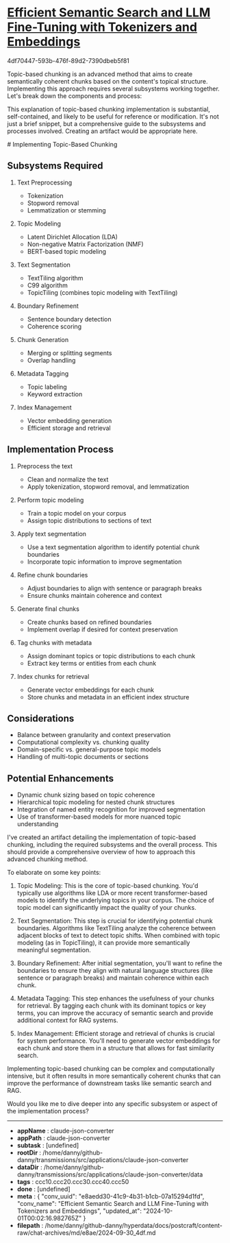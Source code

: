 # [Efficient Semantic Search and LLM Fine-Tuning with Tokenizers and Embeddings](https://claude.ai/chat/e8aedd30-41c9-4b31-b1cb-07a15294d1fd)

4df70447-593b-476f-89d2-7390dbeb5f81

 Topic-based chunking is an advanced method that aims to create semantically coherent chunks based on the content's topical structure. Implementing this approach requires several subsystems working together. Let's break down the components and process:

<antThinking>This explanation of topic-based chunking implementation is substantial, self-contained, and likely to be useful for reference or modification. It's not just a brief snippet, but a comprehensive guide to the subsystems and processes involved. Creating an artifact would be appropriate here.</antThinking>

<antArtifact identifier="topic-based-chunking" type="text/markdown" title="Implementing Topic-Based Chunking">
# Implementing Topic-Based Chunking

## Subsystems Required

1. Text Preprocessing
   - Tokenization
   - Stopword removal
   - Lemmatization or stemming

2. Topic Modeling
   - Latent Dirichlet Allocation (LDA)
   - Non-negative Matrix Factorization (NMF)
   - BERT-based topic modeling

3. Text Segmentation
   - TextTiling algorithm
   - C99 algorithm
   - TopicTiling (combines topic modeling with TextTiling)

4. Boundary Refinement
   - Sentence boundary detection
   - Coherence scoring

5. Chunk Generation
   - Merging or splitting segments
   - Overlap handling

6. Metadata Tagging
   - Topic labeling
   - Keyword extraction

7. Index Management
   - Vector embedding generation
   - Efficient storage and retrieval

## Implementation Process

1. Preprocess the text
   - Clean and normalize the text
   - Apply tokenization, stopword removal, and lemmatization

2. Perform topic modeling
   - Train a topic model on your corpus
   - Assign topic distributions to sections of text

3. Apply text segmentation
   - Use a text segmentation algorithm to identify potential chunk boundaries
   - Incorporate topic information to improve segmentation

4. Refine chunk boundaries
   - Adjust boundaries to align with sentence or paragraph breaks
   - Ensure chunks maintain coherence and context

5. Generate final chunks
   - Create chunks based on refined boundaries
   - Implement overlap if desired for context preservation

6. Tag chunks with metadata
   - Assign dominant topics or topic distributions to each chunk
   - Extract key terms or entities from each chunk

7. Index chunks for retrieval
   - Generate vector embeddings for each chunk
   - Store chunks and metadata in an efficient index structure

## Considerations

- Balance between granularity and context preservation
- Computational complexity vs. chunking quality
- Domain-specific vs. general-purpose topic models
- Handling of multi-topic documents or sections

## Potential Enhancements

- Dynamic chunk sizing based on topic coherence
- Hierarchical topic modeling for nested chunk structures
- Integration of named entity recognition for improved segmentation
- Use of transformer-based models for more nuanced topic understanding

</antArtifact>

I've created an artifact detailing the implementation of topic-based chunking, including the required subsystems and the overall process. This should provide a comprehensive overview of how to approach this advanced chunking method.

To elaborate on some key points:

1. Topic Modeling: This is the core of topic-based chunking. You'd typically use algorithms like LDA or more recent transformer-based models to identify the underlying topics in your corpus. The choice of topic model can significantly impact the quality of your chunks.

2. Text Segmentation: This step is crucial for identifying potential chunk boundaries. Algorithms like TextTiling analyze the coherence between adjacent blocks of text to detect topic shifts. When combined with topic modeling (as in TopicTiling), it can provide more semantically meaningful segmentation.

3. Boundary Refinement: After initial segmentation, you'll want to refine the boundaries to ensure they align with natural language structures (like sentence or paragraph breaks) and maintain coherence within each chunk.

4. Metadata Tagging: This step enhances the usefulness of your chunks for retrieval. By tagging each chunk with its dominant topics or key terms, you can improve the accuracy of semantic search and provide additional context for RAG systems.

5. Index Management: Efficient storage and retrieval of chunks is crucial for system performance. You'll need to generate vector embeddings for each chunk and store them in a structure that allows for fast similarity search.

Implementing topic-based chunking can be complex and computationally intensive, but it often results in more semantically coherent chunks that can improve the performance of downstream tasks like semantic search and RAG.

Would you like me to dive deeper into any specific subsystem or aspect of the implementation process?

---

* **appName** : claude-json-converter
* **appPath** : claude-json-converter
* **subtask** : [undefined]
* **rootDir** : /home/danny/github-danny/transmissions/src/applications/claude-json-converter
* **dataDir** : /home/danny/github-danny/transmissions/src/applications/claude-json-converter/data
* **tags** : ccc10.ccc20.ccc30.ccc40.ccc50
* **done** : [undefined]
* **meta** : {
  "conv_uuid": "e8aedd30-41c9-4b31-b1cb-07a15294d1fd",
  "conv_name": "Efficient Semantic Search and LLM Fine-Tuning with Tokenizers and Embeddings",
  "updated_at": "2024-10-01T00:02:16.982765Z"
}
* **filepath** : /home/danny/github-danny/hyperdata/docs/postcraft/content-raw/chat-archives/md/e8ae/2024-09-30_4df.md